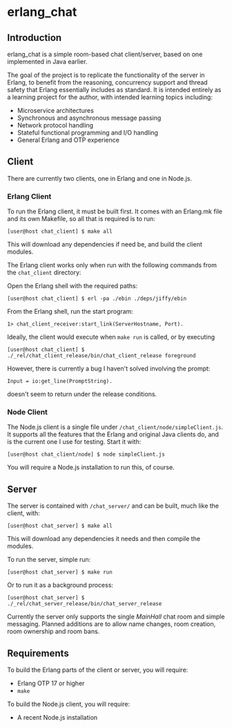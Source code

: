 erlang_chat
===========

Introduction
------------
erlang_chat is a simple room-based chat client/server, based on one implemented
in Java earlier.

The goal of the project is to replicate the functionality of the server in
Erlang, to benefit from the reasoning, concurrency support and thread safety
that Erlang essentially includes as standard. It is intended entirely as a
learning project for the author, with intended learning topics including:
  * Microservice architectures
  * Synchronous and asynchronous message passing
  * Network protocol handling
  * Stateful functional programming and I/O handling
  * General Erlang and OTP experience

Client
------

There are currently two clients, one in Erlang and one in Node.js.

### Erlang Client
To run the Erlang client, it must be built first. It comes with an Erlang.mk
file and its own Makefile, so all that is required is to run:

  ~~~~
  [user@host chat_client] $ make all
  ~~~~

This will download any dependencies if need be, and build the client modules.

The Erlang client works only when run with the following commands from the
`chat_client` directory:

Open the Erlang shell with the required paths:

  ~~~~
  [user@host chat_client] $ erl -pa ./ebin ./deps/jiffy/ebin
  ~~~~

From the Erlang shell, run the start program:

  ~~~~
  1> chat_client_receiver:start_link(ServerHostname, Port).
  ~~~~

Ideally, the client would execute when `make run` is called, or by executing

  ~~~~
  [user@host chat_client] $ ./_rel/chat_client_release/bin/chat_client_release foreground
  ~~~~

However, there is currently a bug I haven't solved involving the prompt:

  ~~~~
  Input = io:get_line(PromptString).
  ~~~~

doesn't seem to return under the release conditions.

### Node Client
The Node.js client is a single file under `/chat_client/node/simpleClient.js`.
It supports all the features that the Erlang and original Java clients do, and
is the current one I use for testing. Start it with:

  ~~~~
  [user@host chat_client/node] $ node simpleClient.js
  ~~~~

You will require a Node.js installation to run this, of course.

Server
------

The server is contained with `/chat_server/` and can be built, much like the
client, with:

  ~~~~
  [user@host chat_server] $ make all
  ~~~~

This will download any dependencies it needs and then compile the modules.

To run the server, simple run:

  ~~~~
  [user@host chat_server] $ make run
  ~~~~

Or to run it as a background process:

  ~~~~
  [user@host chat_server] $ ./_rel/chat_server_release/bin/chat_server_release
  ~~~~

Currently the server only supports the single *MainHall* chat room and simple
messaging. Planned additions are to allow name changes, room creation, room
ownership and room bans.

Requirements
------------

To build the Erlang parts of the client or server, you will require:
  * Erlang OTP 17 or higher
  * `make`

To build the Node.js client, you will require:
  * A recent Node.js installation
